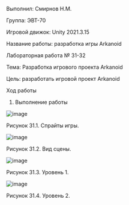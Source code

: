Выполнил: Смирнов Н.М.

Группа: ЭВТ-70

Игровой движок: Unity 2021.3.15

Название работы: разработка игры Arkanoid

Лабораторная работа № 31-32

Тема: Разработка игрового проекта Arkanoid

Цель: разработать игровой проект Arkanoid

Ход работы

1.	Выполнение работы

 ![image](https://user-images.githubusercontent.com/119733911/205582035-b96c861c-0c95-4d91-9790-4e7515d75e9a.png)

Рисунок 31.1. Спрайты игры.

 ![image](https://user-images.githubusercontent.com/119733911/205582044-3ae54be6-095a-45f5-907a-7bfbc55ded1b.png)

Рисунок 31.2. Вид сцены.

 ![image](https://user-images.githubusercontent.com/119733911/205582055-2652b506-e3e0-4ab6-9469-a4056353b9ac.png)

Рисунок 31.3. Уровень 1.

 ![image](https://user-images.githubusercontent.com/119733911/205582068-052932a5-63bc-4185-82d5-00c2111162a0.png)

Рисунок 31.4. Уровень 2.
